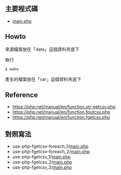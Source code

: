 

## 主要程式碼

* [main.php](main.php)


## Howto

來源檔案放在「data」這個資料夾底下

執行

``` sh
$ make
```

產生的檔案放在「var」這個資料夾底下


## Reference

* https://php.net/manual/en/function.str-getcsv.php
* https://php.net/manual/en/function.fputcsv.php
* https://php.net/manual/en/function.fgetcsv.php


## 對照寫法

* use-php-fgetcsv-foreach_1/[main.php](../use-php-fgetcsv-foreach_1/main.php)
* use-php-fgetcsv-foreach_2/[main.php](../use-php-fgetcsv-foreach_2/main.php)
* use-php-fgetcsv_1/[main.php](../use-php-fgetcsv_1/main.php)
* use-php-fgetcsv_2/[main.php](../use-php-fgetcsv_2/main.php)
* use-php-fgetcsv_3/[main.php](../use-php-fgetcsv_3/main.php)
